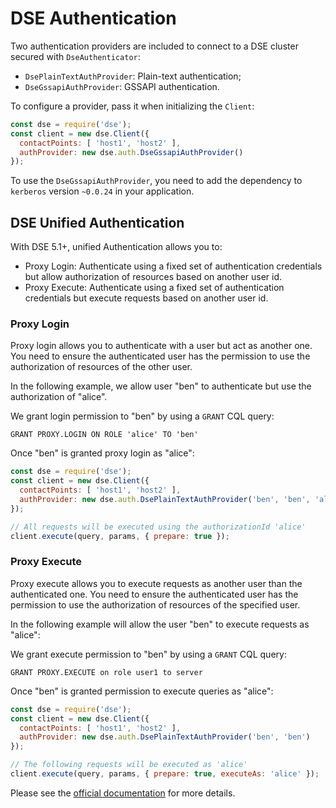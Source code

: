 # DSE Authentication

Two authentication providers are included to connect to a DSE cluster secured with `DseAuthenticator`:

- `DsePlainTextAuthProvider`: Plain-text authentication;
- `DseGssapiAuthProvider`: GSSAPI authentication.

To configure a provider, pass it when initializing the `Client`:

```javascript
const dse = require('dse');
const client = new dse.Client({
  contactPoints: [ 'host1', 'host2' ],
  authProvider: new dse.auth.DseGssapiAuthProvider()
});
```

To use the `DseGssapiAuthProvider`, you need to add the dependency to `kerberos` version `~0.0.24` in your application.

## DSE Unified Authentication

With DSE 5.1+, unified Authentication allows you to:

- Proxy Login: Authenticate using a fixed set of authentication credentials but allow authorization of resources
based on another user id.
- Proxy Execute: Authenticate using a fixed set of authentication credentials but execute requests based on
another user id.

### Proxy Login

Proxy login allows you to authenticate with a user but act as another one. You need to ensure the authenticated
user has the permission to use the authorization of resources of the other user. 

In the following example, we allow user "ben" to authenticate but use the authorization of "alice".

We grant login permission to "ben" by using a `GRANT` CQL query:

```
GRANT PROXY.LOGIN ON ROLE 'alice' TO 'ben'
```

Once "ben" is granted proxy login as "alice":

```javascript
const dse = require('dse');
const client = new dse.Client({
  contactPoints: [ 'host1', 'host2' ],
  authProvider: new dse.auth.DsePlainTextAuthProvider('ben', 'ben', 'alice')
});

// All requests will be executed using the authorizationId 'alice'
client.execute(query, params, { prepare: true });
```

### Proxy Execute

Proxy execute allows you to execute requests as another user than the authenticated one. You need to ensure the 
authenticated user has the permission to use the authorization of resources of the specified user.

In the following example will allow the user "ben" to execute requests as "alice":

We grant execute permission to "ben" by using a `GRANT` CQL query:

``` 
GRANT PROXY.EXECUTE on role user1 to server
```

Once "ben" is granted permission to execute queries as "alice":


```javascript
const dse = require('dse');
const client = new dse.Client({
  contactPoints: [ 'host1', 'host2' ],
  authProvider: new dse.auth.DsePlainTextAuthProvider('ben', 'ben')
});

// The following requests will be executed as 'alice'
client.execute(query, params, { prepare: true, executeAs: 'alice' });
```

Please see the [official documentation][auth-doc] for more details.

[auth-doc]: https://docs.datastax.com/en/latest-dse/datastax_enterprise/unifiedAuth/unifiedAuthTOC.html